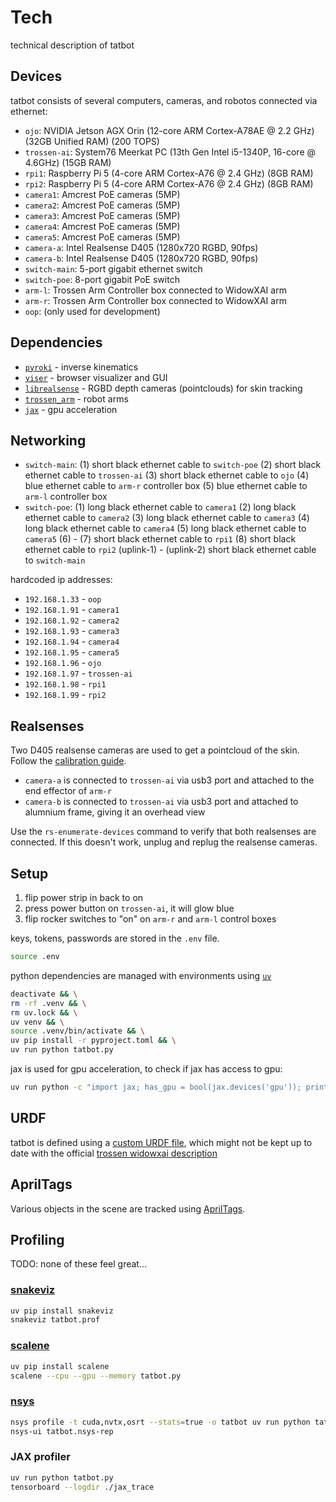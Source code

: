 # Tech

technical description of tatbot

## Devices

tatbot consists of several computers, cameras, and robotos connected via ethernet:

- `ojo`: NVIDIA Jetson AGX Orin (12-core ARM Cortex-A78AE @ 2.2 GHz) (32GB Unified RAM) (200 TOPS)
- `trossen-ai`: System76 Meerkat PC (13th Gen Intel i5-1340P, 16-core @ 4.6GHz) (15GB RAM)
- `rpi1`: Raspberry Pi 5 (4-core ARM Cortex-A76 @ 2.4 GHz) (8GB RAM)
- `rpi2`: Raspberry Pi 5 (4-core ARM Cortex-A76 @ 2.4 GHz) (8GB RAM)
- `camera1`: Amcrest PoE cameras (5MP)
- `camera2`: Amcrest PoE cameras (5MP)
- `camera3`: Amcrest PoE cameras (5MP)
- `camera4`: Amcrest PoE cameras (5MP)
- `camera5`: Amcrest PoE cameras (5MP)
- `camera-a`: Intel Realsense D405 (1280x720 RGBD, 90fps)
- `camera-b`: Intel Realsense D405 (1280x720 RGBD, 90fps)
- `switch-main`: 5-port gigabit ethernet switch
- `switch-poe`: 8-port gigabit PoE switch
- `arm-l`: Trossen Arm Controller box connected to WidowXAI arm
- `arm-r`: Trossen Arm Controller box connected to WidowXAI arm
- `oop`: (only used for development)

## Dependencies

- [`pyroki`](https://github.com/chungmin99/pyroki) - inverse kinematics
- [`viser`](https://github.com/nerfstudio-project/viser) - browser visualizer and GUI
- [`librealsense`](https://github.com/IntelRealSense/librealsense) - RGBD depth cameras (pointclouds) for skin tracking
- [`trossen_arm`](https://github.com/TrossenRobotics/trossen_arm) - robot arms
- [`jax`](https://github.com/jax-ml/jax) - gpu acceleration

## Networking

- `switch-main`: 
    (1) short black ethernet cable to `switch-poe`
    (2) short black ethernet cable to `trossen-ai`
    (3) short black ethernet cable to `ojo`
    (4) blue ethernet cable to `arm-r` controller box
    (5) blue ethernet cable to `arm-l` controller box
- `switch-poe`: 
    (1) long black ethernet cable to `camera1`
    (2) long black ethernet cable to `camera2`
    (3) long black ethernet cable to `camera3`
    (4) long black ethernet cable to `camera4`
    (5) long black ethernet cable to `camera5`
    (6) -
    (7) short black ethernet cable to `rpi1`
    (8) short black ethernet cable to `rpi2`
    (uplink-1) -
    (uplink-2) short black ethernet cable to `switch-main`

hardcoded ip addresses:

- `192.168.1.33` - `oop`
- `192.168.1.91` - `camera1`
- `192.168.1.92` - `camera2`
- `192.168.1.93` - `camera3`
- `192.168.1.94` - `camera4`
- `192.168.1.95` - `camera5`
- `192.168.1.96` - `ojo`
- `192.168.1.97` - `trossen-ai`
- `192.168.1.98` - `rpi1`
- `192.168.1.99` - `rpi2`

## Realsenses

Two D405 realsense cameras are used to get a pointcloud of the skin. Follow the [calibration guide](https://dev.intelrealsense.com/docs/self-calibration-for-depth-cameras).

- `camera-a` is connected to `trossen-ai` via usb3 port and attached to the end effector of `arm-r`
- `camera-b` is connected to `trossen-ai` via usb3 port and attached to alumnium frame, giving it an overhead view

Use the `rs-enumerate-devices` command to verify that both realsenses are connected. If this doesn't work, unplug and replug the realsense cameras.

## Setup

1. flip power strip in back to on
2. press power button on `trossen-ai`, it will glow blue
3. flip rocker switches to "on" on `arm-r` and `arm-l` control boxes

keys, tokens, passwords are stored in the `.env` file.

```bash
source .env
```

python dependencies are managed with environments using [`uv`](https://docs.astral.sh/uv/getting-started/installation/)

```bash
deactivate && \
rm -rf .venv && \
rm uv.lock && \
uv venv && \
source .venv/bin/activate && \
uv pip install -r pyproject.toml && \
uv run python tatbot.py
```

jax is used for gpu acceleration, to check if jax has access to gpu:

```bash
uv run python -c "import jax; has_gpu = bool(jax.devices('gpu')); print(has_gpu)"
```

## URDF

tatbot is defined using a [custom URDF file](https://github.com/hu-po/tatbot-urdf), which might not be kept up to date with the official [trossen widowxai description](https://github.com/TrossenRobotics/trossen_arm_description)

## AprilTags

Various objects in the scene are tracked using [AprilTags](https://chaitanyantr.github.io/apriltag.html).

## Profiling

TODO: none of these feel great...

### [snakeviz](https://github.com/jiffyclub/snakeviz)

```bash
uv pip install snakeviz
snakeviz tatbot.prof
```

### [scalene](https://github.com/plasma-umass/scalene)

```bash
uv pip install scalene
scalene --cpu --gpu --memory tatbot.py
```

### [nsys](https://docs.nvidia.com/nsight-systems/UserGuide/index.html)

```bash
nsys profile -t cuda,nvtx,osrt --stats=true -o tatbot uv run python tatbot.py --debug
nsys-ui tatbot.nsys-rep
```

### JAX profiler

```bash
uv run python tatbot.py 
tensorboard --logdir ./jax_trace
```